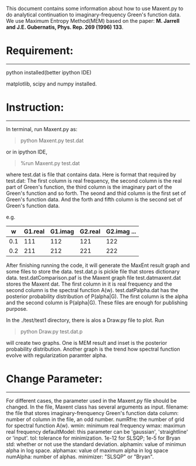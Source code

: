 This document contains some information about how to use Maxent.py to do analytical continuation to imaginary-frequency Green's function data. We use Maximum Entropy Method(MEM) based on the paper: **M. Jarrell and J.E. Gubernatis, Phys. Rep. 269 (1996) 133**. 

# Requirement:
------------
python installed(better ipython IDE)

matplotlib, scipy and numpy installed.

# Instruction:
------------
In terminal, run Maxent.py as:
> python Maxent.py test.dat

or in ipython IDE,
> %run Maxent.py test.dat

where test.dat is file that contains data. Here is format that required by test.dat: The first column is real frequency, the second column is the real part of Green's function, the third column is the imaginary part of the Green's function and so forth. The seond and thid column is the first set of Green's function data. And the forth and fifth column is the second set of Green's function data.

e.g.

| w |  G1.real  |   G1.imag |  G2.real|   G2.imag ... |
|----------|---------|--------|---------|--------|
| 0.1 |    111  |     112   |    121    |    122 |
|0.2  |   211   |    212   |    221   |     222|
	


After finishing running the code, it will generate the MaxEnt result graph and some files to store the data. test.dat.p is pickle file that stores dictionary data. test.datComparison.paf is the Maxent graph file test.datmaxent.dat stores the Maxent dat. The first column in it is real frequency and the second column is the spectral function A(w). test.datPalpha.dat has the posterior probability distribution of P(alpha|G). The first column is the alpha and the second column is P(alpha|G). These files are enough for publishing purpose.

In the ./test/test1 directory, there is alos a Draw.py file to plot. Run
> python Draw.py test.dat.p

will create two graphs. One is MEM result and inset is the posterior probability distribution. Another graph is the trend how spectral function evolve with regularization paramter alpha.

# Change Parameter:
-----------------
For different cases, the parameter used in the Maxent.py file should be changed. In the file, Maxent class has several arguments as input.
filename: the file that stores imaginary-frenquency Green's function data
column: number of column in the file, an odd number.
    numRfre: the number of grid for spectral function A(w).
    wmin: minimum real frequency
    wmax: maximun real frequency
    defaultModel: this parameter can be 'gaussian', 'straightline' or 'input'.
    tol: tolerance for minimization. 1e-12 for SLSQP; 1e-5 for Bryan
    std: whether or not use the standard deviation.
    alphamin: value of minimun alpha in log space.
    alphamax: value of maximum alpha in log space
    numAlpha: number of alphas.
    minimizer: "SLSQP" or "Bryan".


